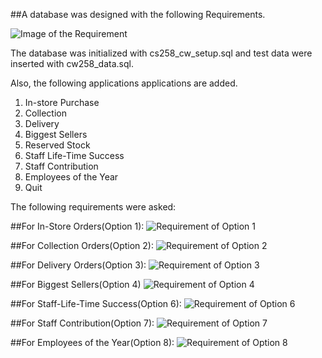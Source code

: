 ##A database was designed with the following Requirements.

![Image of the Requirement](https://github.com/mofanelam/University_Projects/blob/master/Database/Images/SQL_Initialize_requirements.png)


The database was initialized with cs258_cw_setup.sql and test data were inserted with cw258_data.sql.


Also, the following applications applications are added.

1. In-store Purchase
2. Collection
3. Delivery
4. Biggest Sellers
5. Reserved Stock
6. Staff Life-Time Success
7. Staff Contribution
8. Employees of the Year
0. Quit

The following requirements were asked:

##For In-Store Orders(Option 1):
![Requirement of Option 1](https://github.com/mofanelam/University_Projects/blob/master/Database/Images/Option_1.png)

##For Collection Orders(Option 2):
![Requirement of Option 2](https://github.com/mofanelam/University_Projects/blob/master/Database/Images/Option_2.png)

##For Delivery Orders(Option 3):
![Requirement of Option 3](https://github.com/mofanelam/University_Projects/blob/master/Database/Images/Option_3.png)

##For Biggest Sellers(Option 4)
![Requirement of Option 4](https://github.com/mofanelam/University_Projects/blob/master/Database/Images/Option_4.png)

##For Staff-Life-Time Success(Option 6):
![Requirement of Option 6](https://github.com/mofanelam/University_Projects/blob/master/Database/Images/Option_6.png)

##For Staff Contribution(Option 7):
![Requirement of Option 7](https://github.com/mofanelam/University_Projects/blob/master/Database/Images/Option_7.png)

##For Employees of the Year(Option 8):
![Requirement of Option 8](https://github.com/mofanelam/University_Projects/blob/master/Database/Images/Option_8.png)
